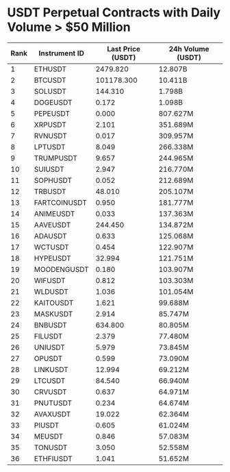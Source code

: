 # USDT Perpetual Contracts with Daily Volume > $50 Million

| Rank | Instrument ID | Last Price (USDT) | 24h Volume (USDT) |
|------|---------------|-------------------|-------------------|
| 1 | ETHUSDT | 2479.820 | 12.807B |
| 2 | BTCUSDT | 101178.300 | 10.411B |
| 3 | SOLUSDT | 144.310 | 1.798B |
| 4 | DOGEUSDT | 0.172 | 1.098B |
| 5 | PEPEUSDT | 0.000 | 807.627M |
| 6 | XRPUSDT | 2.101 | 351.689M |
| 7 | RVNUSDT | 0.017 | 309.957M |
| 8 | LPTUSDT | 8.049 | 266.338M |
| 9 | TRUMPUSDT | 9.657 | 244.965M |
| 10 | SUIUSDT | 2.947 | 216.770M |
| 11 | SOPHUSDT | 0.052 | 212.689M |
| 12 | TRBUSDT | 48.010 | 205.107M |
| 13 | FARTCOINUSDT | 0.950 | 181.777M |
| 14 | ANIMEUSDT | 0.033 | 137.363M |
| 15 | AAVEUSDT | 244.450 | 134.872M |
| 16 | ADAUSDT | 0.633 | 125.068M |
| 17 | WCTUSDT | 0.454 | 122.907M |
| 18 | HYPEUSDT | 32.994 | 121.751M |
| 19 | MOODENGUSDT | 0.180 | 103.907M |
| 20 | WIFUSDT | 0.812 | 103.303M |
| 21 | WLDUSDT | 1.036 | 101.054M |
| 22 | KAITOUSDT | 1.621 | 99.688M |
| 23 | MASKUSDT | 2.914 | 85.747M |
| 24 | BNBUSDT | 634.800 | 80.805M |
| 25 | FILUSDT | 2.379 | 77.480M |
| 26 | UNIUSDT | 5.979 | 73.845M |
| 27 | OPUSDT | 0.599 | 73.090M |
| 28 | LINKUSDT | 12.994 | 69.212M |
| 29 | LTCUSDT | 84.540 | 66.940M |
| 30 | CRVUSDT | 0.637 | 64.971M |
| 31 | PNUTUSDT | 0.234 | 64.674M |
| 32 | AVAXUSDT | 19.022 | 62.364M |
| 33 | PIUSDT | 0.605 | 61.024M |
| 34 | MEUSDT | 0.846 | 57.083M |
| 35 | TONUSDT | 3.050 | 52.558M |
| 36 | ETHFIUSDT | 1.041 | 51.652M |
